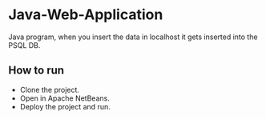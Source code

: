 # Java-Web-Application
Java program, when you insert the data in localhost it gets inserted into the PSQL DB.
## How to run

* Clone the project.
* Open in Apache NetBeans.
* Deploy the project and run.

